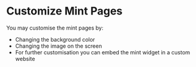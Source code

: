 # Customize Mint Pages

You may customise the mint pages by:

* Changing the background color
* Changing the image on the screen
* For further customisation you can embed the mint widget in a custom website
